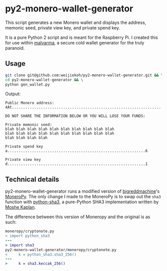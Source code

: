 # py2-monero-wallet-generator

This script generates a new Monero wallet and displays the address, memonic
seed, private view key, and private spend key.

It is a pure Python 2 script and is meant for the Raspberry Pi. I created this
for use within [malvarma](https://github.com/weijiekoh/malvarma), a secure cold
wallet generator for the truly paranoid.

## Usage

```bash
git clone git@github.com:weijiekoh/py2-monero-wallet-generator.git && \
cd py2-monero-wallet-generator && \
python gen_wallet.py
```

Output:

```
Public Monero address:
4At..........................................................................................ev

DO NOT SHARE THE INFORMATION BELOW OR YOU WILL LOSE YOUR FUNDS:

Private memonic seed:
blah blah blah blah blah blah blah blah blah blah 
blah blah blah blah blah blah blah blah blah blah 
blah blah blah blah

Private spend key
a..............................................................6

Private view key
d..............................................................1
```

## Technical details

py2-monero-wallet-generator runs a modified version of
[bigreddmachine](https://github.com/bigreddmachine)'s
[MoneroPy](https://github.com/bigreddmachine/MoneroPy). The only change I made
to the MoneroPy is to swap out the `sha3` function with
[python-sha3](https://github.com/moshekaplan/python-sha3), a pure-Python SHA3
implementation written by [Moshe Kaplan](https://github.com/moshekaplan).

The difference between this version of Moneropy and the original is as such:

```diff
moneropy/cryptonote.py
< import python_sha3
---
> import sha3
py2-monero-wallet-generator/moneropy/cryptonote.py
<     k = python_sha3.sha3_256()
---
>     k = sha3.keccak_256()
```

